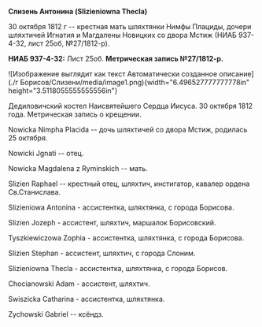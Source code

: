 **Слизень Антонина (Slizieniowna Thecla)**

30 октября 1812 г -- крестная мать шляхтянки Нимфы Плациды, дочери
шляхтичей Игнатия и Магдалены Новицких со двора Мстиж (НИАБ 937-4-32,
лист 25об, №27/1812-р).

**НИАБ 937-4-32:** Лист 25об. **Метрическая запись №27/1812-р.**

![Изображение выглядит как текст Автоматически созданное
описание](./г Борисов/Слизени/media/image1.png){width="6.496527777777778in"
height="3.5118055555555556in"}

Дедиловичский костел Наисвятейшего Сердца Иисуса. 30 октября 1812 года.
Метрическая запись о крещении.

Nowicka Nimpha Placida -- дочь шляхтичей со двора Мстиж, родилась 25
октября.

Nowicki Jgnati -- отец.

Nowicka Magdalena z Ryminskich -- мать.

Slizien Raphael -- крестный отец, шляхтич, инстигатор, кавалер ордена
Св.Станислава.

Slizieniowa Antonina - ассистентка, шляхтянка, с города Борисова.

Slizien Jozeph - ассистент, шляхтич, маршалок Борисовский.

Tyszkiewiczowa Zophia - ассистентка, шляхтянка, с города Борисова.

Slizien Stephan - ассистент, шляхтич, с города Слоним.

Slizieniowna Thecla - ассистентка, шляхтянка, с города Борисов.

Chocianowski Adam - ассистент, шляхтич.

Swiszicka Catharina - ассистентка, шляхтянка.

Zychowski Gabriel -- ксёндз.
